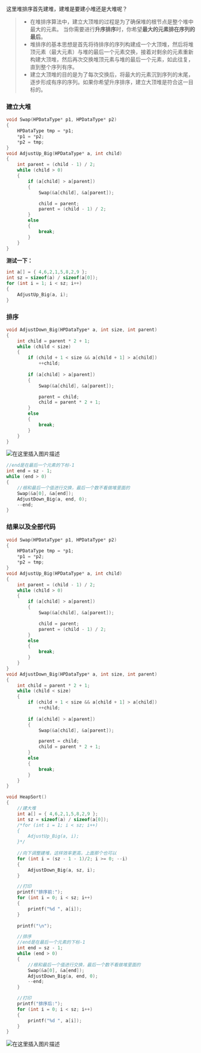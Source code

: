 这里堆排序首先建堆，建堆是要建小堆还是大堆呢？

>- 在堆排序算法中，建立大顶堆的过程是为了确保堆的根节点是整个堆中最大的元素。
>当你需要进行**升序排序**时，你希望**最大的元素排在序列的最后**。
>- 堆排序的基本思想是首先将待排序的序列构建成一个大顶堆，然后将堆顶元素（最大元素）与堆的最后一个元素交换，接着对剩余的元素重新构建大顶堆，然后再次交换堆顶元素与堆的最后一个元素，如此往复，直到整个序列有序。
>- 建立大顶堆的目的是为了每次交换后，将最大的元素沉到序列的末尾，逐步形成有序的序列。如果你希望升序排序，建立大顶堆是符合这一目标的。

### 建立大堆

```c
void Swap(HPDataType* p1, HPDataType* p2)
{
	HPDataType tmp = *p1;
	*p1 = *p2;
	*p2 = tmp;
}
void AdjustUp_Big(HPDataType* a, int child)
{
	int parent = (child - 1) / 2;
	while (child > 0)
	{
		if (a[child] > a[parent])
		{
			Swap(&a[child], &a[parent]);

			child = parent;
			parent = (child - 1) / 2;
		}
		else
		{
			break;
		}
	}
}
```

**测试一下：**
```c
int a[] = { 4,6,2,1,5,8,2,9 };
int sz = sizeof(a) / sizeof(a[0]);
for (int i = 1; i < sz; i++)
{
	AdjustUp_Big(a, i);
}
```

### 排序

```c
void AdjustDown_Big(HPDataType* a, int size, int parent)
{
	int child = parent * 2 + 1;
	while (child < size)
	{
		if (child + 1 < size && a[child + 1] > a[child])
			++child;
		
		if (a[child] > a[parent])
		{
			Swap(&a[child], &a[parent]);

			parent = child;
			child = parent * 2 + 1;
		}
		else
		{
			break;
		}
	}
}
```

![在这里插入图片描述](https://img-blog.csdnimg.cn/50fc165a28ec40f88dc10ac654007bb8.png)

```c
//end是在最后一个元素的下标-1
int end = sz - 1;
while (end > 0)
{
	//根和最后一个值进行交换，最后一个数不看做堆里面的
	Swap(&a[0], &a[end]);
	AdjustDown_Big(a, end, 0);
	--end;
}
```

### 结果以及全部代码

```c
void Swap(HPDataType* p1, HPDataType* p2)
{
	HPDataType tmp = *p1;
	*p1 = *p2;
	*p2 = tmp;
}
void AdjustUp_Big(HPDataType* a, int child)
{
	int parent = (child - 1) / 2;
	while (child > 0)
	{
		if (a[child] > a[parent])
		{
			Swap(&a[child], &a[parent]);

			child = parent;
			parent = (child - 1) / 2;
		}
		else
		{
			break;
		}
	}
}
void AdjustDown_Big(HPDataType* a, int size, int parent)
{
	int child = parent * 2 + 1;
	while (child < size)
	{
		if (child + 1 < size && a[child + 1] > a[child])
			++child;
		
		if (a[child] > a[parent])
		{
			Swap(&a[child], &a[parent]);

			parent = child;
			child = parent * 2 + 1;
		}
		else
		{
			break;
		}
	}
}

void HeapSort()
{
	//建大堆
	int a[] = { 4,6,2,1,5,8,2,9 };
	int sz = sizeof(a) / sizeof(a[0]);
	/*for (int i = 1; i < sz; i++)
	{
		AdjustUp_Big(a, i);
	}*/
	
	//向下调整建堆，这样效率更高，上面那个也可以
	for (int i = (sz - 1 - 1)/2; i >= 0; --i)
	{
		AdjustDown_Big(a, sz, i);
	}

	//打印
	printf("排序前:");
	for (int i = 0; i < sz; i++)
	{
		printf("%d ", a[i]);
	}
	
	printf("\n");

	//排序
	//end是在最后一个元素的下标-1
	int end = sz - 1;
	while (end > 0)
	{
		//根和最后一个值进行交换，最后一个数不看做堆里面的
		Swap(&a[0], &a[end]);
		AdjustDown_Big(a, end, 0);
		--end;
	}

	//打印
	printf("排序后:");
	for (int i = 0; i < sz; i++)
	{
		printf("%d ", a[i]);
	}
}
```

![在这里插入图片描述](https://img-blog.csdnimg.cn/b7f495462d7f497cb79a68b1e5f3f4e7.png)

